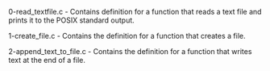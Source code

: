 0-read_textfile.c - Contains definition for a function that reads a text file and prints it to the POSIX standard output.

1-create_file.c - Contains the definition for a function that creates a file.

2-append_text_to_file.c - Contains the definition for a function that writes text at the end of a file.
